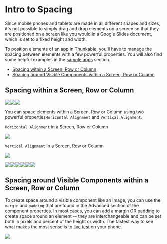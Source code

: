 # Intro to Spacing

Since mobile phones and tablets are made in all different shapes and sizes, it's not possible to simply drag and drop elements on a screen so that they are positioned on a screen like you would in a Google Slides document, which is set to a fixed height and width.

To position elements of an app in Thunkable, you'll have to manage the spacing between elements with a few powerful properties. You will also find some helpful examples in the [sample apps](projects/sample-apps.md) section.

* [Spacing within a Screen, Row or Column](intro-to-spacing.md#spacing-within-a-screen-row-or-column)
* [Spacing around Visible Components within a Screen, Row or Column](intro-to-spacing.md#spacing-around-visible-components-within-a-screen-row-or-column)

## Spacing within a Screen, Row or Column

![](.gitbook/assets/iosviewiconscreen.png)![](.gitbook/assets/iosviewiconrow.png)![](.gitbook/assets/iosviewiconcloumn.png)

You can space elements within a Screen, Row or Column using two powerful properties`Horizontal Alignment` and `Vertical Alignment`.

`Horizontal Alignment` in a Screen, Row or Column

![](.gitbook/assets/spacing-fig-1.png)

`Vertical Alignment` in a Screen, Row or Column

![](.gitbook/assets/spacing-fig-2.png)

![](blob:https://legacy.gitbook.com/4099f622-4cd2-4244-bd4c-80afd170c746)![](blob:https://legacy.gitbook.com/ce335df9-b7c2-498c-87a3-b8f464d8622b)![](blob:https://legacy.gitbook.com/a7daacc3-e452-4a34-81eb-9c4b160f748c)![](blob:https://legacy.gitbook.com/742c8dc2-6d2a-4677-9eec-a7fa9334d410)![](blob:https://legacy.gitbook.com/c30087c7-706d-4cda-9aee-0678cca13230)![](blob:https://legacy.gitbook.com/2a94a8e6-5259-477c-8a76-8eff9f82378a)

## Spacing around Visible Components within a Screen, Row or Column

To create space around a visible component like an Image, you can use the `margin` and `padding` that are found in the Advanced section of the component properties. In most cases, you can add a margin OR padding to create space around an element -- they are interchangeable and can be set both in pixels and percent of the height or width. The fastest way to see what makes the most sense is to [live test](get-started/live-test.md) on your phone.

![](.gitbook/assets/spacing-fig-3.png)

